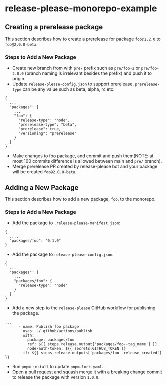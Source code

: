 # release-please-monorepo-example

## Creating a prerelease package

This section describes how to create a prerelease for package `foo@1.2.0` to `foo@2.0.0-beta`.

### Steps to Add a New Package

- Create new branch from with `pre/` prefix such as `pre/foo-2` or `pre/foo-2.0.0` (branch naming is irrelevant besides the prefix) and push it to origin.
- Update `release-please-config.json` to support prerelease. `prerelease-type` can be any value such as beta, alpha, rc etc.

```
{
  ...
  "packages": {
    ...
    "foo": {
      "release-type": "node",
      "prerelease-type": "beta",
      "prerelease": true,
      "versioning": "prerelease"
    }
  }
}
```
- Make changes to foo package, and commit and push them(NOTE: at most 100 commits difference is allowed between main and `pre/` branch).
- Merge prerelease PR created by release-please bot and your package will be created `foo@2.0.0-beta`.

## Adding a New Package

This section describes how to add a new package, `foo`, to the monorepo.

### Steps to Add a New Package

- Add the package to `.release-please-manifest.json`:

```
{
  ...,
  "packages/foo": "0.1.0"
}
```

- Add the package to `release-please-config.json`.

```
{
  ...
  "packages": {
    ...
    "packages/foo": {
      "release-type": "node"
    }
  }
}
```

- Add a new step to the `release-please` GitHub workflow for publishing the package.

```
...
      - name: Publish foo package
        uses: ./.github/actions/publish
        with:
          package: packages/foo
          ref: ${{ steps.release.output['packages/foo--tag_name'] }}
          node-auth-token: ${{ secrets.GITHUB_TOKEN }}
        if: ${{ steps.release.outputs['packages/foo--release_created'] }}
```

- Run `pnpm install` to update `pnpm-lock.yaml`.
- Open a pull request and squash merge it with a breaking change commit to release the package with version `1.0.0`.
